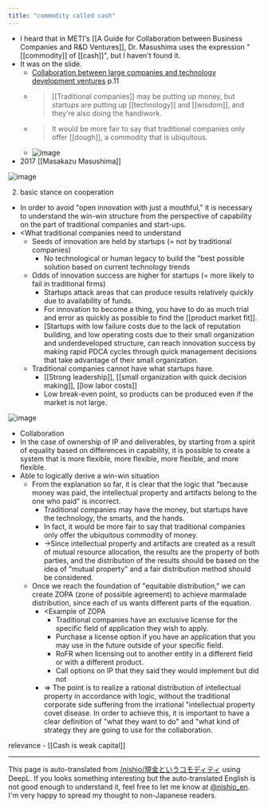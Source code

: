 ```yaml
---
title: "commodity called cash"
---
```


- I heard that in METI's [[A Guide for Collaboration between Business Companies and R&D Ventures]], Dr. Masushima uses the expression "[[commodity]] of [[cash]]", but I haven't found it.
- It was on the slide.
    - [Collaboration between large companies and technology development ventures](https://www.slideshare.net/masamasujima/ss-81251408) p.11
    - > [[Traditional companies]] may be putting up money, but startups are putting up [[technology]] and [[wisdom]], and they're also doing the handiwork.
    - > It would be more fair to say that traditional companies only offer [[dough]], a commodity that is ubiquitous.
    - ![image](https://gyazo.com/7b5e483d5dcc0aa4818a4580fa29732d/thumb/1000)
- 2017  [[Masakazu Masushima]]


![image](https://gyazo.com/6f2b945cf900a12b8365271b7e901cb2/thumb/1000)

2. basic stance on cooperation
- In order to avoid "open innovation with just a mouthful," it is necessary to understand the win-win structure from the perspective of capability on the part of traditional companies and start-ups.
- <What traditional companies need to understand
    - Seeds of innovation are held by startups (= not by traditional companies)
        - No technological or human legacy to build the "best possible solution based on current technology trends
    - Odds of innovation success are higher for startups (= more likely to fail in traditional firms)
        - Startups attack areas that can produce results relatively quickly due to availability of funds.
        - For innovation to become a thing, you have to do as much trial and error as quickly as possible to find the [[product market fit]].
        - [Startups with low failure costs due to the lack of reputation building, and low operating costs due to their small organization and underdeveloped structure, can reach innovation success by making rapid PDCA cycles through quick management decisions that take advantage of their small organization.
    - Traditional companies cannot have what startups have.
        - [[Strong leadership]], [[small organization with quick decision making]], [[low labor costs]]
        - Low break-even point, so products can be produced even if the market is not large.

![image](https://gyazo.com/e0c3d6c5bb5fd2aa254e6eeb09476901/thumb/1000)
- Collaboration
- In the case of ownership of IP and deliverables, by starting from a spirit of equality based on differences in capability, it is possible to create a system that is more flexible, more flexible, more flexible, and more flexible.
- Able to logically derive a win-win situation
    - From the explanation so far, it is clear that the logic that "because money was paid, the intellectual property and artifacts belong to the one who paid" is incorrect.
        - Traditional companies may have the money, but startups have the technology, the smarts, and the hands.
        - In fact, it would be more fair to say that traditional companies only offer the ubiquitous commodity of money.
        - →Since intellectual property and artifacts are created as a result of mutual resource allocation, the results are the property of both parties, and the distribution of the results should be based on the idea of "mutual property" and a fair distribution method should be considered.
    - Once we reach the foundation of "equitable distribution," we can create ZOPA (zone of possible agreement) to achieve marmalade distribution, since each of us wants different parts of the equation.
        - <Example of ZOPA
            - Traditional companies have an exclusive license for the specific field of application they wish to apply.
            - Purchase a license option if you have an application that you may use in the future outside of your specific field.
            - RoFR when licensing out to another entity in a different field or with a different product.
            - Call options on IP that they said they would implement but did not
        - ⇒ The point is to realize a rational distribution of intellectual property in accordance with logic, without the traditional corporate side suffering from the irrational "intellectual property covet disease. In order to achieve this, it is important to have a clear definition of "what they want to do" and "what kind of strategy they are going to use for the collaboration.


relevance
    - [[Cash is weak capital]]

---
This page is auto-translated from [/nishio/現金というコモディティ](https://scrapbox.io/nishio/現金というコモディティ) using DeepL. If you looks something interesting but the auto-translated English is not good enough to understand it, feel free to let me know at [@nishio_en](https://twitter.com/nishio_en). I'm very happy to spread my thought to non-Japanese readers.